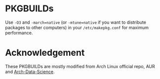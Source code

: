 # PKGBUILDs

Use `-O3` and `-march=native` (or `-mtune=native` if you want to distribute
packages to other computers) in your `/etc/makepkg.conf` for maximum performance.

# Acknowledgement

These PKGBUILDs are mostly modified from Arch Linux official repo, AUR and
[Arch-Data-Science](https://github.com/mratsim/Arch-Data-Science).
